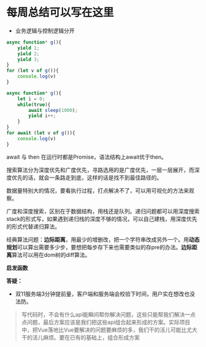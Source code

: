 # 每周总结可以写在这里

* 业务逻辑与控制逻辑分开


```javascript
async function* g(){
    yield 1;
    yield 2;
    yield 3;
}
for (let v of g()){
    console.log(v)
}
```


```javascript
async function* g(){
    let i = 0;
    while(true){
        await sleep(1000);
        yield i++;
    }
}
for await (let v of g()){
    console.log(v)
}
```


await 与 then 在运行时都是Promise，语法结构上await优于then。

搜索算法分为深度优先和广度优先，寻路选用的是广度优先，一层一层展开，而深度优先的话，就会一条路走到底，这样的话是找不到最佳路径的。

数据量特别大的情况，要看执行过程，打点解决不了，可以用可视化的方法来观察。

广度和深度搜索，区别在于数据结构，用栈还是队列。递归问题都可以用深度搜索stack的形式写，如果遇到递归栈的深度不够的情况，可以自己建栈，用深度优先的形式代替递归算法。

经典算法问题：**边际距离**，用最少的增删改，把一个字符串改成另外一个。用**动态规划**可以算出需要多少步，要想把每步存下来也需要类似的存pre的办法。**边际距离**算法可以用在dom树的diff算法。

**启发函数**


**答疑：**
* 双11服务端3分钟提前量，客户端和服务端会校验下时间，用户实在想改也没法防。

> 写代码时，不会有什么api能瞬间帮你解决问题，这些只能帮我们解决一点点问题，最后方案应该是我们把这些api组合起来形成的方案。实际项目中，把Vue落地比Vue要解决的问题要麻烦的多，我们干的活儿可能比尤大干的活儿麻烦。要在已有的基础上，组合形成方案


